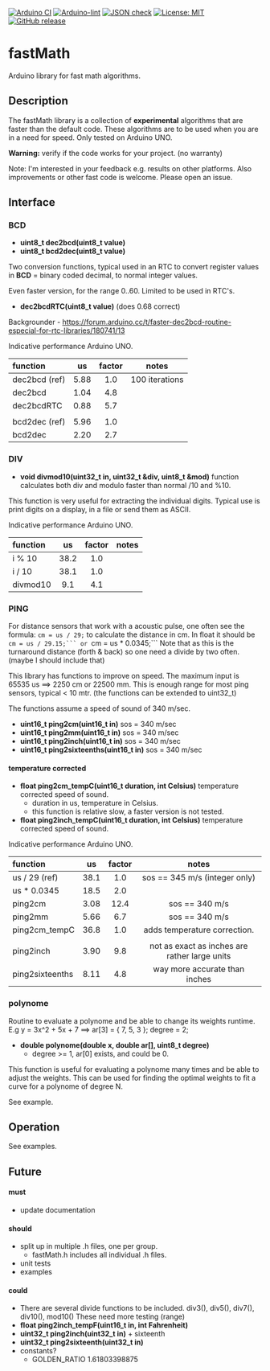 
[![Arduino CI](https://github.com/RobTillaart/fastMath/workflows/Arduino%20CI/badge.svg)](https://github.com/marketplace/actions/arduino_ci)
[![Arduino-lint](https://github.com/RobTillaart/fastMath/actions/workflows/arduino-lint.yml/badge.svg)](https://github.com/RobTillaart/fastMath/actions/workflows/arduino-lint.yml)
[![JSON check](https://github.com/RobTillaart/fastMath/actions/workflows/jsoncheck.yml/badge.svg)](https://github.com/RobTillaart/fastMath/actions/workflows/jsoncheck.yml)
[![License: MIT](https://img.shields.io/badge/license-MIT-green.svg)](https://github.com/RobTillaart/fastMath/blob/master/LICENSE)
[![GitHub release](https://img.shields.io/github/release/RobTillaart/fastMath.svg?maxAge=3600)](https://github.com/RobTillaart/fastMath/releases)


# fastMath

Arduino library for fast math algorithms.


## Description

The fastMath library is a collection of **experimental** algorithms that are faster 
than the default code. 
These algorithms are to be used when you are in a need for speed. 
Only tested on Arduino UNO.

**Warning:** verify if the code works for your project. (no warranty)

Note: I'm interested in your feedback e.g. results on other platforms.
Also improvements or other fast code is welcome. Please open an issue.


## Interface

### BCD

- **uint8_t dec2bcd(uint8_t value)**
- **uint8_t bcd2dec(uint8_t value)**

Two conversion functions, typical used in an RTC to convert register values
in **BCD** = binary coded decimal, to normal integer values.

Even faster version, for the range 0..60. Limited to be used in RTC's.
- **dec2bcdRTC(uint8_t value)** (does 0.68 correct)


Backgrounder - https://forum.arduino.cc/t/faster-dec2bcd-routine-especial-for-rtc-libraries/180741/13


Indicative performance Arduino UNO.

|  function       |   us   |  factor |  notes  |
|:----------------|:------:|:-------:|:-------:|
|  dec2bcd (ref)  |  5.88  |   1.0   |  100 iterations
|  dec2bcd        |  1.04  |   4.8   |
|  dec2bcdRTC     |  0.88  |   5.7   |
|                 |        |         |
|  bcd2dec (ref)  |  5.96  |   1.0   |
|  bcd2dec        |  2.20  |   2.7   |


### DIV

- **void divmod10(uint32_t in, uint32_t &div, uint8_t &mod)**
function calculates both div and modulo faster than normal /10 and %10.

This function is very useful for extracting the individual digits.
Typical use is print digits on a display, in a file or send them as ASCII.

Indicative performance Arduino UNO.

|  function  |   us   |  factor |  notes  |
|:-----------|:------:|:-------:|:-------:|
|  i % 10    |  38.2  |   1.0   |
|  i / 10    |  38.1  |   1.0   |
|  divmod10  |   9.1  |   4.1   | 


### PING

For distance sensors that work with a acoustic pulse, one often see the formula:
```cm = us / 29;``` to calculate the distance in cm.
In float it should be ``cm = us / 29.15;``` or ``cm = us * 0.0345;```
Note that as this is the turnaround distance (forth & back) so one 
need a divide by two often. (maybe I should include that)

This library has functions to improve on speed.
The maximum input is 65535 us ==> 2250 cm or 22500 mm.
This is enough range for most ping sensors, typical < 10 mtr.
(the functions can be extended to uint32_t)

The functions assume a speed of sound of 340 m/sec.

- **uint16_t ping2cm(uint16_t in)** sos = 340 m/sec
- **uint16_t ping2mm(uint16_t in)** sos = 340 m/sec
- **uint16_t ping2inch(uint16_t in)** sos = 340 m/sec
- **uint16_t ping2sixteenths(uint16_t in)** sos = 340 m/sec

#### temperature corrected

- **float ping2cm_tempC(uint16_t duration, int Celsius)** temperature corrected speed of sound.
  - duration in us, temperature in Celsius.
  - this function is relative slow, a faster version is not tested.
- **float ping2inch_tempC(uint16_t duration, int Celsius)** temperature corrected speed of sound.


Indicative performance Arduino UNO.

|  function         |   us   |  factor |  notes  |
|:------------------|:------:|:-------:|:-------:|
|  us / 29  (ref)   |  38.1  |   1.0   | sos == 345 m/s  (integer only)
|  us \* 0.0345     |  18.5  |   2.0   |
|  ping2cm          |  3.08  |  12.4   | sos == 340 m/s
|  ping2mm          |  5.66  |   6.7   | sos == 340 m/s
|  ping2cm_tempC    |  36.8  |   1.0   | adds temperature correction.
|                   |        |         |
|  ping2inch        |  3.90  |   9.8   | not as exact as inches are rather large units
|  ping2sixteenths  |  8.11  |   4.8   | way more accurate than inches


### polynome

Routine to evaluate a polynome and be able to change its weights runtime.
E.g   y = 3x^2 + 5x + 7 ==> ar\[3] = { 7, 5, 3 };  degree = 2;
- **double polynome(double x, double ar[], uint8_t degree)**
  - degree >= 1, ar\[0] exists, and could be 0.
  
This function is useful for evaluating a polynome many times and be able to
adjust the weights. This can be used for finding the optimal weights to fit
a curve for a polynome of degree N.

See example.


## Operation

See examples.

## Future

#### must
- update documentation

#### should
- split up in multiple .h files, one per group.
  - fastMath.h includes all individual .h files.
- unit tests
- examples

#### could
- There are several divide functions to be included.
  div3(), div5(), div7(), div10(), mod10()
  These need more testing (range)
- **float ping2inch_tempF(uint16_t in, int Fahrenheit)**
- **uint32_t ping2inch(uint32_t in)** + sixteenth
- **uint32_t ping2sixteenth(uint32_t in)**
- constants?
  - GOLDEN_RATIO 1.61803398875


